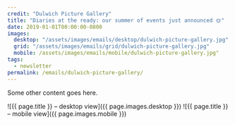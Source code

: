 ```yaml
---
credit: "Dulwich Picture Gallery"
title: "Diaries at the ready: our summer of events just announced 🌞"
date: 2019-01-01T00:00:00-0800
images:
  desktop: "/assets/images/emails/desktop/dulwich-picture-gallery.jpg"
  grid: "/assets/images/emails/grid/dulwich-picture-gallery.jpg"
  mobile: /assets/images/emails/mobile/dulwich-picture-gallery.jpg"
tags:
  - newsletter
permalink: /emails/dulwich-picture-gallery/
---
```

Some other content goes here.

![{{ page.title }} – desktop view]({{ page.images.desktop }})
![{{ page.title }} – mobile view]({{ page.images.mobile }})
